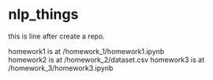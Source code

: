 # nlp_things
this is line after create a repo.

homework1 is at /homework_1/homework1.ipynb  
homework2 is at /homework_2/dataset.csv
homework3 is at /homework_3/homework3.ipynb  
